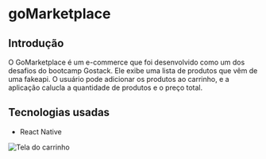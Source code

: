 # goMarketplace

## Introdução 

O GoMarketplace é um e-commerce que foi desenvolvido como um dos desafios do bootcamp Gostack.
Ele exibe uma lista de produtos que vêm de uma fakeapi. O usuário pode adicionar os produtos ao carrinho, 
e a aplicação calucla a quantidade de produtos e o preço total. 

## Tecnologias usadas

* React Native 

![Tela do carrinho](https://cdn.discordapp.com/attachments/399555129826738189/731960553030811678/Screenshot_20200712-164945.png)
